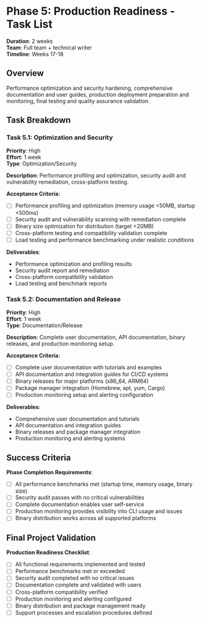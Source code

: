 # Phase 5: Production Readiness - Task List

**Duration**: 2 weeks  
**Team**: Full team + technical writer  
**Timeline**: Weeks 17-18  

## Overview

Performance optimization and security hardening, comprehensive documentation and user guides, production deployment preparation and monitoring, final testing and quality assurance validation.

## Task Breakdown

### Task 5.1: Optimization and Security
**Priority**: High  
**Effort**: 1 week  
**Type**: Optimization/Security  

**Description**: Performance profiling and optimization, security audit and vulnerability remediation, cross-platform testing.

**Acceptance Criteria**:
- [ ] Performance profiling and optimization (memory usage <50MB, startup <500ms)
- [ ] Security audit and vulnerability scanning with remediation complete
- [ ] Binary size optimization for distribution (target <20MB)
- [ ] Cross-platform testing and compatibility validation complete
- [ ] Load testing and performance benchmarking under realistic conditions

**Deliverables**:
- Performance optimization and profiling results
- Security audit report and remediation
- Cross-platform compatibility validation
- Load testing and benchmark reports

### Task 5.2: Documentation and Release
**Priority**: High  
**Effort**: 1 week  
**Type**: Documentation/Release  

**Description**: Complete user documentation, API documentation, binary releases, and production monitoring setup.

**Acceptance Criteria**:
- [ ] Complete user documentation with tutorials and examples
- [ ] API documentation and integration guides for CI/CD systems
- [ ] Binary releases for major platforms (x86_64, ARM64)
- [ ] Package manager integration (Homebrew, apt, yum, Cargo)
- [ ] Production monitoring setup and alerting configuration

**Deliverables**:
- Comprehensive user documentation and tutorials
- API documentation and integration guides
- Binary releases and package manager integration
- Production monitoring and alerting systems

## Success Criteria

**Phase Completion Requirements**:
- [ ] All performance benchmarks met (startup time, memory usage, binary size)
- [ ] Security audit passes with no critical vulnerabilities
- [ ] Complete documentation enables user self-service
- [ ] Production monitoring provides visibility into CLI usage and issues
- [ ] Binary distribution works across all supported platforms

## Final Project Validation

**Production Readiness Checklist**:
- [ ] All functional requirements implemented and tested
- [ ] Performance benchmarks met or exceeded
- [ ] Security audit completed with no critical issues
- [ ] Documentation complete and validated with users
- [ ] Cross-platform compatibility verified
- [ ] Production monitoring and alerting configured
- [ ] Binary distribution and package management ready
- [ ] Support processes and escalation procedures defined